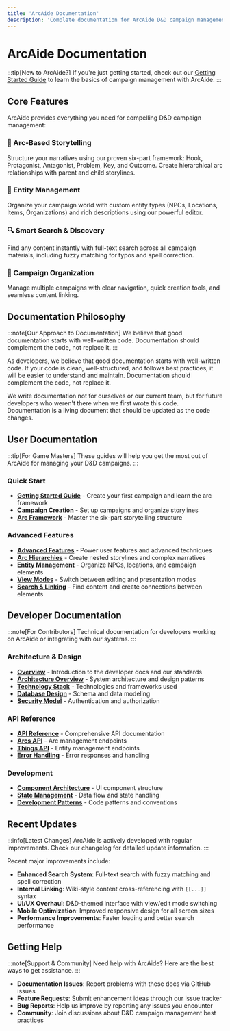 ```yaml
---
title: 'ArcAide Documentation'
description: 'Complete documentation for ArcAide D&D campaign management application'
---
```


# ArcAide Documentation

:::tip[New to ArcAide?]
If you're just getting started, check out our [Getting Started Guide](/documentation/user-guide/getting-started/) to learn the basics of campaign management with ArcAide.
:::

## Core Features

ArcAide provides everything you need for compelling D&D campaign management:

### 📖 Arc-Based Storytelling

Structure your narratives using our proven six-part framework: Hook, Protagonist, Antagonist, Problem, Key, and Outcome. Create hierarchical arc relationships with parent and child storylines.

### 🏰 Entity Management

Organize your campaign world with custom entity types (NPCs, Locations, Items, Organizations) and rich descriptions using our powerful editor.

### 🔍 Smart Search & Discovery

Find any content instantly with full-text search across all campaign materials, including fuzzy matching for typos and spell correction.

### 🎯 Campaign Organization

Manage multiple campaigns with clear navigation, quick creation tools, and seamless content linking.

## Documentation Philosophy

:::note[Our Approach to Documentation]
We believe that good documentation starts with well-written code. Documentation should complement the code, not replace it.
:::

As developers, we believe that good documentation starts with well-written code. If your code is clean, well-structured, and follows best practices, it will be easier to understand and maintain. Documentation should complement the code, not replace it.

We write documentation not for ourselves or our current team, but for future developers who weren't there when we first wrote this code. Documentation is a living document that should be updated as the code changes.

## User Documentation

:::tip[For Game Masters]
These guides will help you get the most out of ArcAide for managing your D&D campaigns.
:::

### Quick Start

- **[Getting Started Guide](/documentation/user-guide/getting-started/)** - Create your first campaign and learn the arc framework
- **[Campaign Creation](/documentation/user-guide/getting-started/#creating-your-first-campaign)** - Set up campaigns and organize storylines
- **[Arc Framework](/documentation/user-guide/getting-started/#the-arc-framework)** - Master the six-part storytelling structure

### Advanced Features

- **[Advanced Features](/documentation/user-guide/advanced-features/)** - Power user features and advanced techniques
- **[Arc Hierarchies](/documentation/user-guide/advanced-features/#arc-hierarchies)** - Create nested storylines and complex narratives
- **[Entity Management](/documentation/user-guide/advanced-features/#entity-management)** - Organize NPCs, locations, and campaign elements
- **[View Modes](/documentation/user-guide/advanced-features/#view-modes)** - Switch between editing and presentation modes
- **[Search & Linking](/documentation/user-guide/advanced-features/#search-and-cross-referencing)** - Find content and create connections between elements

## Developer Documentation

:::note[For Contributors]
Technical documentation for developers working on ArcAide or integrating with our systems.
:::

### Architecture & Design

- **[Overview](/documentation/developers/overview/)** - Introduction to the developer docs and our standards
- **[Architecture Overview](/documentation/developers/architecture/overview/)** - System architecture and design patterns
- **[Technology Stack](/documentation/developers/architecture/technology-stack/)** - Technologies and frameworks used
- **[Database Design](/documentation/developers/architecture/database-design/)** - Schema and data modeling
- **[Security Model](/documentation/developers/architecture/security-model/)** - Authentication and authorization

### API Reference

- **[API Reference](/documentation/developers/api-reference/overview/)** - Comprehensive API documentation
- **[Arcs API](/documentation/developers/api-reference/arcs/)** - Arc management endpoints
- **[Things API](/documentation/developers/api-reference/things/)** - Entity management endpoints
- **[Error Handling](/documentation/developers/api-reference/error-handling/)** - Error responses and handling

### Development

- **[Component Architecture](/documentation/developers/architecture/component-architecture/)** - UI component structure
- **[State Management](/documentation/developers/architecture/state-management/)** - Data flow and state handling
- **[Development Patterns](/documentation/developers/architecture/development-patterns/)** - Code patterns and conventions

## Recent Updates

:::info[Latest Changes]
ArcAide is actively developed with regular improvements. Check our changelog for detailed update information.
:::

Recent major improvements include:

- **Enhanced Search System**: Full-text search with fuzzy matching and spell correction
- **Internal Linking**: Wiki-style content cross-referencing with `[[...]]` syntax
- **UI/UX Overhaul**: D&D-themed interface with view/edit mode switching
- **Mobile Optimization**: Improved responsive design for all screen sizes
- **Performance Improvements**: Faster loading and better search performance

## Getting Help

:::note[Support & Community]
Need help with ArcAide? Here are the best ways to get assistance.
:::

- **Documentation Issues**: Report problems with these docs via GitHub issues
- **Feature Requests**: Submit enhancement ideas through our issue tracker
- **Bug Reports**: Help us improve by reporting any issues you encounter
- **Community**: Join discussions about D&D campaign management best practices
